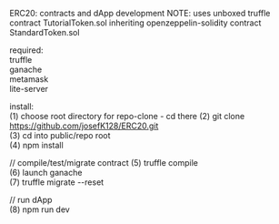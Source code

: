 ERC20: contracts and dApp development 
NOTE: uses unboxed truffle contract TutorialToken.sol inheriting
openzeppelin-solidity contract StandardToken.sol
  
required:    
truffle    
ganache  
metamask  
lite-server  
  
install:  
(1) choose root directory for repo-clone - cd there
(2) git clone https://github.com/josefK128/ERC20.git    
(3) cd into public/repo root    
(4) npm install    
  
// compile/test/migrate contract 
(5) truffle compile  
(6) launch ganache  
(7) truffle migrate --reset  
  
// run dApp  
(8) npm run dev
